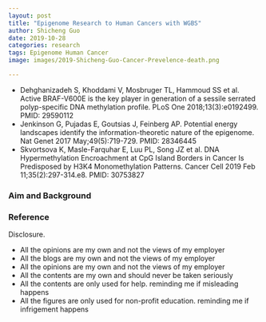 ```yaml
---
layout: post
title: "Epigenome Research to Human Cancers with WGBS"
author: Shicheng Guo
date: 2019-10-28
categories: research
tags: Epigenome Human Cancer
image: images/2019-Shicheng-Guo-Cancer-Prevelence-death.png

---
```


* Dehghanizadeh S, Khoddami V, Mosbruger TL, Hammoud SS et al. Active BRAF-V600E is the key player in generation of a sessile serrated polyp-specific DNA methylation profile. PLoS One 2018;13(3):e0192499. PMID: 29590112
* Jenkinson G, Pujadas E, Goutsias J, Feinberg AP. Potential energy landscapes identify the information-theoretic nature of the epigenome. Nat Genet 2017 May;49(5):719-729. PMID: 28346445
* Skvortsova K, Masle-Farquhar E, Luu PL, Song JZ et al. DNA Hypermethylation Encroachment at CpG Island Borders in Cancer Is Predisposed by H3K4 Monomethylation Patterns. Cancer Cell 2019 Feb 11;35(2):297-314.e8. PMID: 30753827


###  Aim and Background


###  Reference


Disclosure.
* All the opinions are my own and not the views of my employer
* All the blogs are my own and not the views of my employer
* All the opinions are my own and not the views of my employer
* All the contents are my own and should never be taken seriously
* All the contents are only used for help. reminding me if misleading happens
* All the figures are only used for non-profit education. reminding me if infrigement happens
